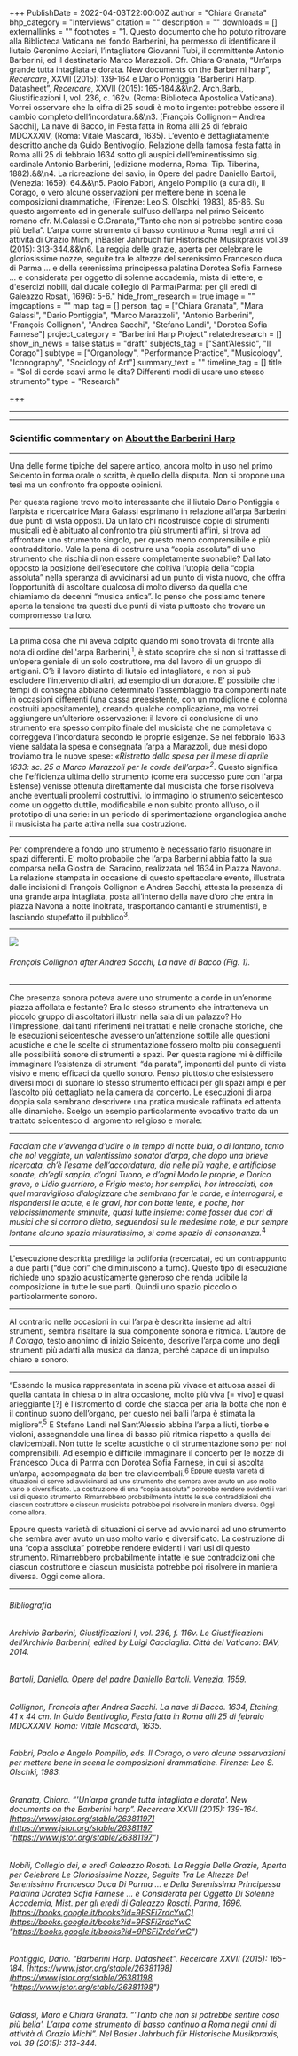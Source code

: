 +++
PublishDate = 2022-04-03T22:00:00Z
author = "Chiara Granata"
bhp_category = "Interviews"
citation = ""
description = ""
downloads = []
externallinks = ""
footnotes = "1. Questo documento che ho potuto ritrovare alla Biblioteca Vaticana nel fondo Barberini, ha permesso di identificare il liutaio Geronimo Acciari, l’intagliatore Giovanni Tubi, il committente Antonio Barberini, ed il destinatario Marco Marazzoli. Cfr. Chiara Granata, “Un’arpa grande tutta intagliata e dorata. New documents on the Barberini harp”, <i>Recercare</i>, XXVII (2015): 139-164 e Dario Pontiggia “Barberini Harp. Datasheet”, <i>Recercare</i>, XXVII (2015): 165-184.&&\n2. Arch.Barb., Giustificazioni I, vol. 236, c. 162v. (Roma: Biblioteca Apostolica Vaticana). Vorrei osservare che la cifra di 25 scudi è molto ingente: potrebbe essere il cambio completo dell’incordatura.&&\n3. [François Collignon – Andrea Sacchi], La nave di Bacco, in Festa fatta in Roma alli 25 di febraio MDCXXXIV, (Roma: Vitale Mascardi, 1635). L’evento è dettagliatamente descritto anche da Guido Bentivoglio, Relazione della famosa festa fatta in Roma alli 25 di febbraio 1634 sotto gli auspici dell’eminentissimo sig. cardinale Antonio Barberini, (edizione moderna, Roma: Tip. Tiberina, 1882).&&\n4. La ricreazione del savio, in Opere del padre Daniello Bartoli, (Venezia: 1659): 64.&&\n5. Paolo Fabbri, Angelo Pompilio (a cura di), Il Corago, o vero alcune osservazioni per mettere bene in scena le composizioni drammatiche, (Firenze: Leo S. Olschki, 1983), 85-86. Su questo argomento ed in generale sull’uso dell’arpa nel primo Seicento romano cfr. M.Galassi e C.Granata,“Tanto che non si potrebbe sentire cosa più bella”. L’arpa come strumento di basso continuo a Roma negli anni di attività di Orazio Michi, inBasler Jahrbuch für Historische Musikpraxis vol.39 (2015): 313-344.&&\n6. La reggia delle grazie, aperta per celebrare le gloriosissime nozze, seguite tra le altezze del serenissimo Francesco duca di Parma ... e della serenissima principessa palatina Dorotea Sofia Farnese ... e considerata per oggetto di solenne accademia, mista di lettere, e d'esercizi nobili, dal ducale collegio di Parma(Parma: per gli eredi di Galeazzo Rosati, 1696): 5-6."
hide_from_research = true
image = ""
imgcaptions = ""
map_tag = []
person_tag = ["Chiara Granata", "Mara Galassi", "Dario Pontiggia", "Marco Marazzoli", "Antonio Barberini", "François Collignon", "Andrea Sacchi", "Stefano Landi", "Dorotea Sofia Farnese"]
project_category = "Barberini Harp Project"
relatedresearch = []
show_in_news = false
status = "draft"
subjects_tag = ["Sant’Alessio", "Il Corago"]
subtype = ["Organology", "Performance Practice", "Musicology", "Iconography", "Sociology of Art"]
summary_text = ""
timeline_tag = []
title = "Sol di corde soavi armo le dita? Differenti modi di usare uno stesso strumento"
type = "Research"

+++
***

***

### Scientific commentary on [About the Barberini Harp](https://harfenlabor.netlify.app/research/barberini-harp-project-interviews-mara-galassi-and-dario-pontiggia-about-the-barberini-harp/)

***

Una delle forme tipiche del sapere antico, ancora molto in uso nel primo Seicento in forma orale o scritta, è quello della disputa. Non si propone una tesi ma un confronto fra opposte opinioni.

Per questa ragione trovo molto interessante che il liutaio Dario Pontiggia e l’arpista e ricercatrice Mara Galassi esprimano in relazione all’arpa Barberini due punti di vista opposti. Da un lato chi ricostruisce copie di strumenti musicali ed è abituato al confronto tra più strumenti affini, si trova ad affrontare uno strumento singolo, per questo meno comprensibile e più contradditorio. Vale la pena di costruire una “copia assoluta” di uno strumento che rischia di non essere completamente suonabile? Dal lato opposto la posizione dell’esecutore che coltiva l’utopia della “copia assoluta” nella speranza di avvicinarsi ad un punto di vista nuovo, che offra l’opportunità di ascoltare qualcosa di molto diverso da quella che chiamiamo da decenni “musica antica”. Io penso che possiamo tenere aperta la tensione tra questi due punti di vista piuttosto che trovare un compromesso tra loro.

***

La prima cosa che mi aveva colpito quando mi sono trovata di fronte alla nota di ordine dell'arpa Barberini,<sup>1</sup>, è stato scoprire che si non si trattasse di un’opera geniale di un solo costruttore, ma del lavoro di un gruppo di artigiani. C’è il lavoro distinto di liutaio ed intagliatore, e non si può escludere l’intervento di altri, ad esempio di un doratore. E’ possibile che i tempi di consegna abbiano determinato l’assemblaggio tra componenti nate in occasioni differenti (una cassa preesistente, con un modiglione e colonna costruiti appositamente), creando qualche complicazione, ma vorrei aggiungere un’ulteriore osservazione: il lavoro di conclusione di uno strumento era spesso compito finale del musicista che ne completava o correggeva l’incordatura secondo le proprie esigenze. Se nel febbraio 1633 viene saldata la spesa e consegnata l’arpa a Marazzoli, due mesi dopo troviamo tra le nuove spese: _«Ristretto della spesa per il mese di aprile 1633: sc. 25 a Marco Marazzoli per le corde dell’arpa»<sup>2</sup>_. Questo significa che l'efficienza ultima dello strumento (come era successo pure con l'arpa Estense) venisse ottenuta direttamente dal musicista che forse risolveva anche eventuali problemi costruttivi. Io immagino lo strumento seicentesco come un oggetto duttile, modificabile e non subito pronto all’uso, o il prototipo di una serie: in un periodo di sperimentazione organologica anche il musicista ha parte attiva nella sua costruzione.

***

Per comprendere a fondo uno strumento è necessario farlo risuonare in spazi differenti. E’ molto probabile che l’arpa Barberini abbia fatto la sua comparsa nella Giostra del Saracino, realizzata nel 1634 in Piazza Navona. La relazione stampata in occasione di questo spettacolare evento, illustrata dalle incisioni di François Collignon e Andrea Sacchi, attesta la presenza di una grande arpa intagliata, posta all’interno della nave d’oro che entra in piazza Navona a notte inoltrata, trasportando cantanti e strumentisti, e lasciando stupefatto il pubblico<sup>3</sup>.

***

![](/images/5-francois-colignon-after-andrea-sacchi-ship-of-bacchus-on-the-piazza-navona-bei-the-jousting-tournament-la-giostra-del-sarracino-1634.jpg)

###### François Collignon after Andrea Sacchi, _La nave di Bacco_ (<cap>Fig. 1</cap>).

***

Che presenza sonora poteva avere uno strumento a corde in un’enorme piazza affollata e festante? Era lo stesso strumento che intratteneva un piccolo gruppo di ascoltatori illustri nella sala di un palazzo? Ho l'impressione, dai tanti riferimenti nei trattati e nelle cronache storiche, che le esecuzioni seicentesche avessero un’attenzione sottile alle questioni acustiche e che le scelte di strumentazione fossero molto più conseguenti alle possibilità sonore di strumenti e spazi. Per questa ragione mi è difficile immaginare l’esistenza di strumenti “da parata”, imponenti dal punto di vista visivo e meno efficaci da quello sonoro. Penso piuttosto che esistessero diversi modi di suonare lo stesso strumento efficaci per gli spazi ampi e per l’ascolto più dettagliato nella camera da concerto. Le esecuzioni di arpa doppia sola sembrano descrivere una pratica musicale raffinata ed attenta alle dinamiche. Scelgo un esempio particolarmente evocativo tratto da un trattato seicentesco di argomento religioso e morale:

***

_Facciam che v’avvenga d’udire o in tempo di notte buia, o di lontano, tanto che nol veggiate, un valentissimo sonator d’arpa, che dopo una brieve ricercata, ch’è l’esame dell’accordatura, dia nelle più vaghe, e artificiose sonate, ch’egli sappia, d’ogni Tuono, e d’ogni Modo le proprie, e Dorico grave, e Lidio guerriero, e Frigio mesto; hor semplici, hor intrecciati, con quel maraviglioso dialogizzare che sembrano far le corde, e interrogarsi, e rispondersi le acute, e le gravi, hor con botte lente, e poche, hor velocissimamente sminuite, quasi tutte insieme: come fosser due cori di musici che si corrono dietro, seguendosi su le medesime note, e pur sempre lontane alcuno spazio misuratissimo, sì come spazio di consonanza._<sup>4</sup>

***

L'esecuzione descritta predilige la polifonia (recercata), ed un contrappunto a due parti (“due cori” che diminuiscono a turno). Questo tipo di esecuzione richiede uno spazio acusticamente generoso che renda udibile la composizione in tutte le sue parti. Quindi uno spazio piccolo o particolarmente sonoro.

***

Al contrario nelle occasioni in cui l’arpa è descritta insieme ad altri strumenti, sembra risaltare la sua componente sonora e ritmica. L’autore de _Il Corago_, testo anonimo di inizio Seicento, descrive l’arpa come uno degli strumenti più adatti alla musica da danza, perché capace di un impulso chiaro e sonoro.

***

“Essendo la musica rappresentata in scena più vivace et attuosa assai di quella cantata in chiesa o in altra occasione, molto più viva \[= vivo\] e quasi arieggiante \[?\] è l’istromento di corde che stacca per aria la botta che non è il continuo suono dell’organo, per questo nei balli l’arpa è stimata la migliore”.<sup>5</sup> E Stefano Landi nel Sant’Alessio abbina l’arpa a liuti, tiorbe e violoni, assegnandole una linea di basso più ritmica rispetto a quella dei clavicembali. Non tutte le scelte acustiche o di strumentazione sono per noi comprensibili. Ad esempio è difficile immaginare il concerto per le nozze di Francesco Duca di Parma con Dorotea Sofia Farnese, in cui si ascolta un’arpa, accompagnata da ben tre clavicembali.<sup>6</i> Eppure questa varietà di situazioni ci serve ad avvicinarci ad uno strumento che sembra aver avuto un uso molto vario e diversificato. La costruzione di una “copia assoluta” potrebbe rendere evidenti i vari usi di questo strumento. Rimarrebbero probabilmente intatte le sue contraddizioni che ciascun costruttore e ciascun musicista potrebbe poi risolvere in maniera diversa. Oggi come allora.

Eppure questa varietà di situazioni ci serve ad avvicinarci ad uno strumento che sembra aver avuto un uso molto vario e diversificato. La costruzione di una “copia assoluta” potrebbe rendere evidenti i vari usi di questo strumento. Rimarrebbero probabilmente intatte le sue contraddizioni che ciascun costruttore e ciascun musicista potrebbe poi risolvere in maniera diversa. Oggi come allora.

***

###### Bibliografia

###### Archivio Barberini, Giustificazioni I, vol. 236, f. 116v. _Le Giustificazioni dell’Archivio Barberini_, edited by Luigi Cacciaglia. Città del Vaticano: BAV, 2014.

###### Bartoli, Daniello. _Opere del padre Daniello Bartoli_. Venezia, 1659.

###### Collignon, François after Andrea Sacchi. _La nave di Bacco_. 1634, Etching, 41 x 44 cm. In Guido Bentivoglio, _Festa fatta in Roma alli 25 di febraio MDCXXXIV_. Roma: Vitale Mascardi, 1635.

###### Fabbri, Paolo e Angelo Pompilio, eds. _Il Corago, o vero alcune osservazioni per mettere bene in scena le composizioni drammatiche_. Firenze: Leo S. Olschki, 1983.

###### Granata, Chiara. “'Un’arpa grande tutta intagliata e dorata'. New documents on the Barberini harp”. _Recercare_ XXVII (2015): 139-164. [https://www.jstor.org/stable/26381197](https://www.jstor.org/stable/26381197 "https://www.jstor.org/stable/26381197")

###### Nobili, Collegio dei, e eredi Galeazzo Rosati. _La Reggia Delle Grazie, Aperta per Celebrare Le Gloriosissime Nozze, Seguite Tra Le Altezze Del Serenissimo Francesco Duca Di Parma ... e Della Serenissima Principessa Palatina Dorotea Sofia Farnese ... e Considerata per Oggetto Di Solenne Accademia, Mist_. per gli eredi di Galeazzo Rosati. Parma, 1696. [https://books.google.it/books?id=9PSFiZrdcYwC](https://books.google.it/books?id=9PSFiZrdcYwC "https://books.google.it/books?id=9PSFiZrdcYwC")

###### Pontiggia, Dario. “Barberini Harp. Datasheet”. _Recercare_ XXVII (2015): 165-184. [https://www.jstor.org/stable/26381198](https://www.jstor.org/stable/26381198 "https://www.jstor.org/stable/26381198")

###### Galassi, Mara e Chiara Granata. “'Tanto che non si potrebbe sentire cosa più bella'. L’arpa come strumento di basso continuo a Roma negli anni di attività di Orazio Michi”. Nel _Basler Jahrbuch für Historische Musikpraxis_, vol. 39 (2015): 313-344.